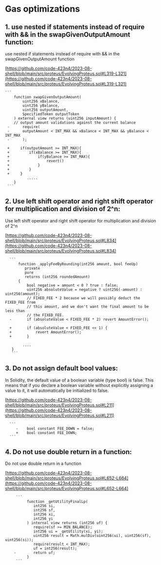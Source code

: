 # Gas optimizations

## 1. use nested if statements instead of require with && in the swapGivenOutputAmount function:

use nested if statements instead of require with && in the swapGivenOutputAmount function

[https://github.com/code-423n4/2023-08-shell/blob/main/src/proteus/EvolvingProteus.sol#L319-L321](https://github.com/code-423n4/2023-08-shell/blob/main/src/proteus/EvolvingProteus.sol#L319-L321)

    ```
        function swapGivenOutputAmount(
            uint256 xBalance,
            uint256 yBalance,
            uint256 outputAmount,
            SpecifiedToken outputToken
        ) external view returns (uint256 inputAmount) {
        // output amount validations against the current balance
     -      require(
     -      outputAmount < INT_MAX && xBalance < INT_MAX && yBalance < INT_MAX
     -      );
     
     +     if(outputAmount >= INT_MAX){
     +         if(xBalance >= INT_MAX){
     +             if(yBalance >= INT_MAX){
     +                 revert()
     +             }
     +         }
     +     }
              .....
        }
     ```
       


## 2. Use left shift operator and right shift operator for multiplication and division of 2^n:

Use left shift operator and right shift operator for multiplication and division of 2^n

[https://github.com/code-423n4/2023-08-shell/blob/main/src/proteus/EvolvingProteus.sol#L834](https://github.com/code-423n4/2023-08-shell/blob/main/src/proteus/EvolvingProteus.sol#L834)

      ``` 
          function _applyFeeByRounding(int256 amount, bool feeUp)
             private
             pure
             returns (int256 roundedAmount)
          {
              bool negative = amount < 0 ? true : false;
              uint256 absoluteValue = negative ? uint256(-amount) : uint256(amount);
              // FIXED_FEE * 2 because we will possibly deduct the FIXED_FEE from
              // this amount, and we don't want the final amount to be less than
              // the FIXED_FEE.
      -       if (absoluteValue < FIXED_FEE * 2) revert AmountError();

      +       if (absoluteValue < FIXED_FEE << 1) {
      +           revert AmountError();
      +       }
 
            ....
       }
       ```



## 3. Do not assign default bool values:

In Solidity, the default value of a boolean variable (type bool) is false. This means that if you declare a boolean variable without explicitly assigning a value to it, it will automatically be initialized to false.

[https://github.com/code-423n4/2023-08-shell/blob/main/src/proteus/EvolvingProteus.sol#L211](https://github.com/code-423n4/2023-08-shell/blob/main/src/proteus/EvolvingProteus.sol#L211)
      
      ```
         -    bool constant FEE_DOWN = false;
         +    bool constant FEE_DOWN;
      ```
      


## 4. Do not use double return in a function:

Do not use double return in a function

[https://github.com/code-423n4/2023-08-shell/blob/main/src/proteus/EvolvingProteus.sol#L652-L664](https://github.com/code-423n4/2023-08-shell/blob/main/src/proteus/EvolvingProteus.sol#L652-L664)

         ```
              function _getUtilityFinalLp(
                 int256 si,
                 int256 sf,
                 int256 xi,
                 int256 yi
              ) internal view returns (int256 uf) {
                 require(sf >= MIN_BALANCE);
                 int256 ui = _getUtility(xi, yi);
                 uint256 result = Math.mulDiv(uint256(ui), uint256(sf), uint256(si));
                 require(result < INT_MAX);
                 uf = int256(result);
        -        return uf;
              }
         ```

